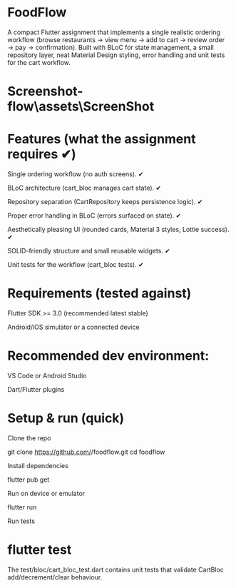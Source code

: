 # FoodFlow
A compact Flutter assignment that implements a single realistic ordering workflow (browse restaurants → view menu → add to cart → review order → pay → confirmation).
Built with BLoC for state management, a small repository layer, neat Material Design styling, error handling and unit tests for the cart workflow.

# Screenshot- flow\assets\ScreenShot

# Features (what the assignment requires ✔)

 Single ordering workflow (no auth screens). ✔

 BLoC architecture (cart_bloc manages cart state). ✔

 Repository separation (CartRepository keeps persistence logic). ✔

 Proper error handling in BLoC (errors surfaced on state). ✔

 Aesthetically pleasing UI (rounded cards, Material 3 styles, Lottie success). ✔

 SOLID-friendly structure and small reusable widgets. ✔

 Unit tests for the workflow (cart_bloc tests). ✔

# Requirements (tested against)

 Flutter SDK >= 3.0 (recommended latest stable)

 Android/iOS simulator or a connected device

# Recommended dev environment:

 VS Code or Android Studio

 Dart/Flutter plugins

# Setup & run (quick)

 Clone the repo

 git clone https://github.com/<your-username>/foodflow.git
 cd foodflow


Install dependencies

flutter pub get

Run on device or emulator

flutter run

Run tests

# flutter test

The test/bloc/cart_bloc_test.dart contains unit tests that validate CartBloc add/decrement/clear behaviour. 
